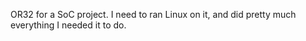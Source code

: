 OR32 for a SoC project. I need to ran Linux on it, and did pretty much everything I needed it to do.
